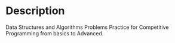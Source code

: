 # Description
Data Structures and Algorithms Problems Practice for Competitive Programming from basics to Advanced.